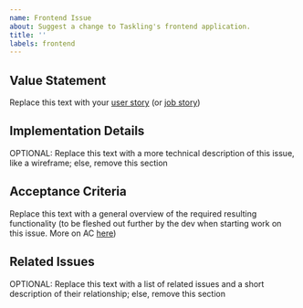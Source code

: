 ```yaml
---
name: Frontend Issue
about: Suggest a change to Taskling's frontend application.
title: ''
labels: frontend
---
```


## Value Statement

Replace this text with your [user story](https://www.mountaingoatsoftware.com/blog/why-the-three-part-user-story-template-works-so-well) (or [job story](https://www.mountaingoatsoftware.com/blog/job-stories-offer-a-viable-alternative-to-user-stories))

## Implementation Details

OPTIONAL: Replace this text with a more technical description of this issue, like a wireframe; else, remove this section

## Acceptance Criteria

Replace this text with a general overview of the required resulting functionality (to be fleshed out further by the dev when starting work on this issue. More on AC [here](https://resources.scrumalliance.org/Article/need-know-acceptance-criteria))

## Related Issues

OPTIONAL: Replace this text with a list of related issues and a short description of their relationship; else, remove this section